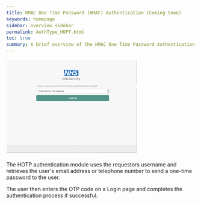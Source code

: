 ```yaml
---
title: HMAC One Time Password (HMAC) Authentication (Coming Soon)
keywords: homepage
sidebar: overview_sidebar
permalink: AuthType_HOPT.html
toc: true
summary: A brief overview of the HMAC One Time Password Authentication type within NHS Identity Service.
---
```




![HMAC OneTime Password](images/HOTP.PNG)



The HOTP authentication module uses the requestors username and retrieves the user's email address or telephone number to send a one-time password to the user. 

The user then enters the OTP code on a Login page and completes the authentication process if successful.